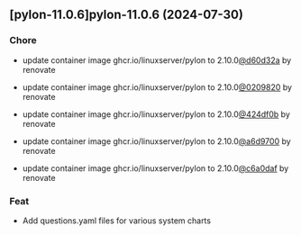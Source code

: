 

## [pylon-11.0.6]pylon-11.0.6 (2024-07-30)

### Chore



- update container image ghcr.io/linuxserver/pylon to 2.10.0[@d60d32a](https://github.com/d60d32a) by renovate

- update container image ghcr.io/linuxserver/pylon to 2.10.0[@0209820](https://github.com/0209820) by renovate

- update container image ghcr.io/linuxserver/pylon to 2.10.0[@424df0b](https://github.com/424df0b) by renovate

- update container image ghcr.io/linuxserver/pylon to 2.10.0[@a6d9700](https://github.com/a6d9700) by renovate

- update container image ghcr.io/linuxserver/pylon to 2.10.0[@c6a0daf](https://github.com/c6a0daf) by renovate

### Feat



- Add questions.yaml files for various system charts